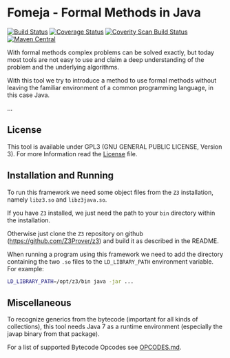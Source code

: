 Fomeja - Formal Methods in Java
====================================

[![Build Status](https://travis-ci.org/razr69/fomeja.svg?branch=master)](https://travis-ci.org/razr69/fomeja)
[![Coverage Status](https://coveralls.io/repos/github/razr69/fomeja/badge.svg?branch=master)](https://coveralls.io/github/razr69/fomeja?branch=master)
[![Coverity Scan Build Status](https://scan.coverity.com/projects/8496/badge.svg)](https://scan.coverity.com/projects/razr69-fomeja)
[![Maven Central](https://img.shields.io/maven-central/v/de.uni_bremen.agra.fomeja/fomeja.svg)](http://mvnrepository.com/artifact/de.uni_bremen.agra.fomeja/fomeja)

With formal methods complex problems can be solved exactly, but today most
tools are not easy to use and claim a deep understanding of the problem and
the underlying algorithms.

With this tool we try to introduce a method to use formal methods without
leaving the familiar environment of a common programming language, in this case
Java.

...

License
-------

This tool is available under GPL3 (GNU GENERAL PUBLIC LICENSE, Version 3). For
more Information read the [License](LICENSE) file.

Installation and Running
------------------------

To run this framework we need some object files from the `Z3` installation,
namely `libz3.so` and `libz3java.so`.


If you have `Z3` installed, we just need the path to your `bin` directory
within the installation.

Otherwise just clone the `Z3` repository on github
(https://github.com/Z3Prover/z3) and build it as described in the README.

When running a program using this framework we need to add the directory
containing the two `.so` files to the `LD_LIBRARY_PATH` environment variable.
For example:
```bash
LD_LIBRARY_PATH=/opt/z3/bin java -jar ...
```

Miscellaneous
-----------------

To recognize generics from the bytecode (important for all kinds of
collections), this tool needs Java 7 as a runtime environment (especially the
javap binary from that package).

For a list of supported Bytecode Opcodes see [OPCODES.md](OPCODES.md).
